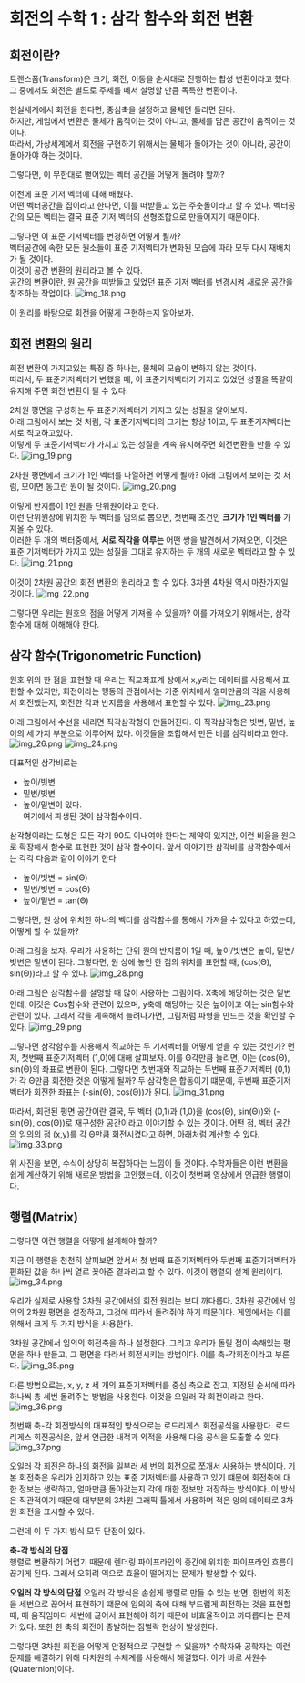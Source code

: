 <h1> 회전의 수학 1 : 삼각 함수와 회전 변환 </h1>

<h2> 회전이란? </h2>

트랜스폼(Transform)은 크기, 회전, 이동을 순서대로 진행하는 합성 변환이라고 했다.        
그 중에서도 회전은 별도로 주제를 떼서 설명할 만큼 독특한 변환이다.   

현실세계에서 회전을 한다면, 중심축을 설정하고 물체면 돌리면 된다.   
하지만, 게임에서 변환은 물체가 움직이는 것이 아니고, 물체를 담은 공간이 움직이는 것이다.   
따라서, 가상세계에서 회전을 구현하기 위해서는 물체가 돌아가는 것이 아니라, 공간이 돌아가야 하는 것이다.

그렇다면, 이 무한대로 뻗어있는 벡터 공간을 어떻게 돌려야 할까?

이전에 표준 기저 벡터에 대해 배웠다.   
어떤 벡터공간을 집이라고 한다면, 이를 떠받들고 있는 주춧돌이라고 할 수 있다. 벡터공간의 모든 벡터는 결국 표준 기저 벡터의 선형조합으로 만들어지기 때문이다.    

그렇다면 이 표준 기저벡터를 변경하면 어떻게 될까?   
벡터공간에 속한 모든 원소들이 표준 기저벡터가 변화된 모습에 따라 모두 다시 재배치가 될 것이다.   
이것이 공간 변환의 원리라고 볼 수 있다.   
공간의 변환이란, 원 공간을 떠받들고 있었던 표준 기저 벡터를 변경시켜 새로운 공간을 창조하는 작업이다.
![img_18.png](img_18.png)

이 원리를 바탕으로 회전을 어떻게 구현하는지 알아보자.

<h2> 회전 변환의 원리 </h2>

회전 변환이 가지고있는 특징 중 하나는, 물체의 모습이 변하지 않는 것이다.   
따라서, 두 표준기저벡터가 변했을 때, 이 표준기저벡터가 가지고 있었던 성질을 똑같이 유지해 주면 회전 변환이 될 수 있다.

2차원 평면을 구성하는 두 표준기저벡터가 가지고 있는 성질을 알아보자.   
아래 그림에서 보는 것 처럼, 각 표준기저벡터의 그기는 항상 1이고, 두 표준기저벡터는 서로 직교하고있다.   
이렇게 두 표준기저벡터가 가지고 있는 성질을 계속 유지해주면 회전변환을 만들 수 있다.
![img_19.png](img_19.png)

2차원 평면에서 크기가 1인 벡터를 나열하면 어떻게 될까? 아래 그림에서 보이는 것 처럼, 
모이면 동그란 원이 될 것이다.
![img_20.png](img_20.png)

이렇게 반지름이 1인 원을 단위원이라고 한다.   
이런 단위원상에 위치한 두 벡터를 임의로 뽑으면,
첫번째 조건인 __크기가 1인 벡터를__ 가져올 수 있다.   
이러한 두 개의 벡터중에서, __서로 직각을 이루는__ 어떤 쌍을 발견해서 가져오면, 
이것은 표준 기저벡터가 가지고 있는 성질을
그대로 유지하는 두 개의 새로운 벡터라고 할 수 있다.
![img_21.png](img_21.png)

이것이 2차원 공간의 회전 변환의 원리라고 할 수 있다. 3차원 4차원 역시 마찬가지일 것이다.
![img_22.png](img_22.png)

그렇다면 우리는 원호의 점을 어떻게 가져올 수 있을까?
이를 가져오기 위해서는, 삼각함수에 대해 이해해야 한다.

<h2> 삼각 함수(Trigonometric Function) </h2>

원호 위의 한 점을 표현할 때 우리는 직교좌표계 상에서 x,y라는 데이터를 사용해서 표현할 수 있지만,
회전이라는 행동의 관점에서는 기준 위치에서 얼마만큼의 각을 사용해서 회전했는지,
회전한 각과 반지름을 사용해서 표현할 수 있다.
![img_23.png](img_23.png)

아래 그림에서 수선을 내리면 직각삼각형이 만들어진다.
이 직각삼각형은 빗변, 밑변, 높이의 세 가지 부분으로 이루어져 있다.
이것들을 조합해서 만든 비를 삼각비라고 한다.
![img_26.png](img_26.png)
![img_24.png](img_24.png)

대표적인 삼각비로는 
* 높이/빗변
* 밑변/빗변 
* 높이/밑변이 있다.   
여기에서 파생된 것이 삼각함수이다.

삼각형이라는 도형은 모든 각기 90도 이내여야 한다는 제약이 있지만, 이런 비율을 원으로 확장해서 함수로 표현한 것이 삼각 함수이다.
앞서 이야기한 삼각비를 삼각함수에서는 각각 다음과 같이 이야기 한다
* 높이/빗변 = sin(Θ)
* 밑변/빗변 = cos(Θ)
* 높이/밑변 = tan(Θ)

그렇다면, 원 상에 위치한 하나의 벡터를 삼각함수를 통해서 가져올 수 있다고 하였는데, 어떻게 할 수 있을까?

아래 그림을 보자. 우리가 사용하는 단위 원의 반지름이 1일 때, 높이/빗변은 높이, 밑변/빗변은 밑변이 된다.
그렇다면, 원 상에 놓인 한 점의 위치를 표현할 때, (cos(Θ), sin(Θ))라고 할 수 있다.
![img_28.png](img_28.png)

아래 그림은 삼각함수를 설명할 때 많이 사용하는 그림이다.
X축에 해당하는 것은 밑변인데, 이것은 Cos함수와 관련이 있으며, y축에 해당하는 것은 높이이고 이는 sin함수와 관련이 있다.
그래서 각을 계속해서 늘려나가면, 그림처럼 파형을 만드는 것을 확인할 수 있다.
![img_29.png](img_29.png)

그렇다면 삼각함수를 사용해서 직교하는 두 기저벡터를 어떻게 얻을 수 있는 것인가?
먼저, 첫번째 표준기저벡터 (1,0)에 대해 살펴보자. 이를 Θ각만큼 늘리면, 이는 (cos(Θ), sin(Θ)의 좌표로 변환이 된다.
그렇다면 첫번재와 직교하는 두번째 표준기저벡터 (0,1)가  각 Θ만큼 회전한 것은 어떻게 될까?
두 삼각형은 합동이기 떄문에, 두번째 표준기저벡터가 회전한 좌표는 (-sin(Θ), cos(Θ))가 된다.
![img_31.png](img_31.png)

따라서, 회전된 평면 공간이란 결국, 두 벡터 (0,1)과 (1,0)을 (cos(Θ), sin(Θ))와 (-sin(Θ), cos(Θ))로 재구성한 공간이라고 이야기할 수 있는 것이다.
어떤 점, 벡터 공간의 임의의 점 (x,y)를 각 Θ만큼 회전시켰다고 하면, 아래처럼 계산할 수 있다.
![img_33.png](img_33.png)

위 사진을 보면, 수식이 상당히 복잡하다는 느낌이 들 것이다.
수학자들은 이런 변환을 쉽게 계산하기 위해 새로운 방법을 고안했는데, 이것이 첫번째 영상에서 언급한 행렬이다.

<h2> 행렬(Matrix) </h2>

그렇다면 이런 행렬을 어떻게 설계해야 할까?

지금 이 행렬을 천천히 살펴보면 앞서서 첫 번째 표준기저벡터와 두번째 표준기저벡터가 편화된 값을 하나씩 열로 꽂아준 결과라고 할 수 있다.
이것이 행렬의 설계 원리이다.
![img_34.png](img_34.png)

우리가 실제로 사용할 3차원 공간에서의 회전 원리는 보다 까다롭다.
3차원 공간에서 임의의 2차원 평면을 설정하고, 그것에 따라서 돌려줘야 하기 떄문이다.
게임에서는 이를 위해서 크게 두 가지 방식을 사용한다.

3차원 공간에서 임의의 회전축을 하나 설정한다. 
그리고 우리가 돌릴 점이 속해있는 평면을 하나 만들고,
그 평면을 따라서 회전시키는 방법이다. 이를 축-각회전이라고 부른다.
![img_35.png](img_35.png)

다른 방법으로는, x, y, z 세 개의 표준기저벡터를 중심 축으로 잡고, 지정된 순서에 따라
하나씩 총 세번 돌려주는 방법을 사용한다. 이것을 오일러 각 회전이라고 한다.
![img_36.png](img_36.png)

첫번째 축-각 회전방식의 대표적인 방식으로는 로드리게스 회전공식을 사용한다.
로드리게스 회전공식은, 앞서 언급한 내적과 외적을 사용해 다음 공식을 도출할 수 있다.
![img_37.png](img_37.png)

오일러 각 회전은 하나의 회전을 일부러 세 번의 회전으로 쪼개서 사용하는 방식이다.
기본 회전축은 우리가 인지하고 있는 표준 기저벡터를 사용하고 있기 떄문에
회전축에 대한 정보는 생략하고, 얼마만큼 돌아갔는지 각에 대한 정보만 저장하는 방식이다.
이 방식은 직관적이기 때문에 대부분의 3차원 그래픽 툴에서 사용하며
적은 양의 데이터로 3차원 회전을 표시할 수 있다.

그런데 이 두 가지 방식 모두 단점이 있다.

__축-각 방식의 단점__   
행렬로 변환하기 어렵기 때문에 렌더링 파이프라인의 중간에 위치한 파이프라인 흐름이 끊기게 된다.
그래서 오히려 역으로 효율이 떨어지는 문제가 발생할 수 있다.

__오일러 각 방식의 단점__
오일러 각 방식은 손쉽게 행렬로 만들 수 있는 반면, 한번의 회전을 세번으로 끊어서 표현하기 떄문에
임의의 축에 대해 부드럽게 회전하는 것을 표현할 때, 매 움직임마다 세번에 끊어서 표현해야 하기 때문에
비효율적이고 까다롭다는 문제가 있다.
또한 한 축의 회전이 증발하는 짐벌락 현상이 발생한다.

그렇다면 3차원 회전을 어떻게 안정적으로 구현할 수 있을까?
수학자와 공학자는 이런 문제를 해결하기 위해 다차원의 수체계를 사용해서 해결했다. 
이가 바로 사원수(Quaternion)이다.
